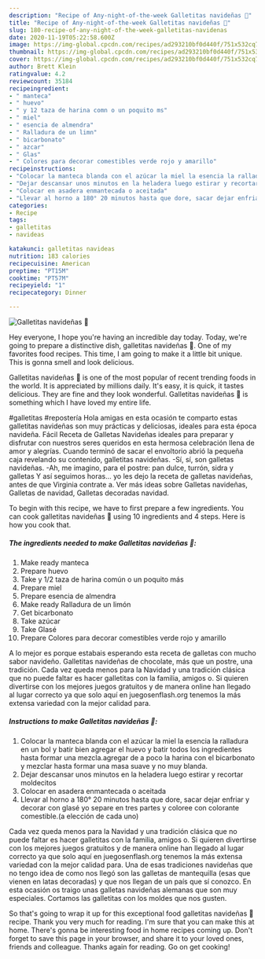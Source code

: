 ```yaml
---
description: "Recipe of Any-night-of-the-week Galletitas navideñas 🎄"
title: "Recipe of Any-night-of-the-week Galletitas navideñas 🎄"
slug: 180-recipe-of-any-night-of-the-week-galletitas-navidenas
date: 2020-11-19T05:22:58.600Z
image: https://img-global.cpcdn.com/recipes/ad293210bf0d440f/751x532cq70/galletitas-navidenas-🎄-foto-principal.jpg
thumbnail: https://img-global.cpcdn.com/recipes/ad293210bf0d440f/751x532cq70/galletitas-navidenas-🎄-foto-principal.jpg
cover: https://img-global.cpcdn.com/recipes/ad293210bf0d440f/751x532cq70/galletitas-navidenas-🎄-foto-principal.jpg
author: Brett Klein
ratingvalue: 4.2
reviewcount: 35184
recipeingredient:
- " manteca"
- " huevo"
- " y 12 taza de harina comn o un poquito ms"
- " miel"
- " esencia de almendra"
- " Ralladura de un limn"
- " bicarbonato"
- " azcar"
- " Glas"
- " Colores para decorar comestibles verde rojo y amarillo"
recipeinstructions:
- "Colocar la manteca blanda con el azúcar la miel la esencia la ralladura en un bol y batir bien agregar el huevo y batir todos los ingredientes hasta formar una mezcla.agregar de a poco la harina con el bicarbonato y mezclar hasta formar una masa suave y no muy blanda."
- "Dejar descansar unos minutos en la heladera luego estirar y recortar moldecitos"
- "Colocar en asadera enmantecada o aceitada"
- "Llevar al horno a 180° 20 minutos hasta que dore, sacar dejar enfriar y decorar con glasé yo separe en tres partes y coloree con colorante comestible.(a elección de cada uno)"
categories:
- Recipe
tags:
- galletitas
- navideas

katakunci: galletitas navideas 
nutrition: 183 calories
recipecuisine: American
preptime: "PT15M"
cooktime: "PT57M"
recipeyield: "1"
recipecategory: Dinner

---
```



![Galletitas navideñas 🎄](https://img-global.cpcdn.com/recipes/ad293210bf0d440f/751x532cq70/galletitas-navidenas-🎄-foto-principal.jpg)

Hey everyone, I hope you're having an incredible day today. Today, we're going to prepare a distinctive dish, galletitas navideñas 🎄. One of my favorites food recipes. This time, I am going to make it a little bit unique. This is gonna smell and look delicious.

Galletitas navideñas 🎄 is one of the most popular of recent trending foods in the world. It is appreciated by millions daily. It's easy, it is quick, it tastes delicious. They are fine and they look wonderful. Galletitas navideñas 🎄 is something which I have loved my entire life.

#galletitas #repostería Hola amigas en esta ocasión te comparto estas galletitas navideñas son muy prácticas y deliciosas, ideales para esta época navideña. Fácil Receta de Galletas Navideñas ideales para preparar y disfrutar con nuestros seres queridos en esta hermosa celebración llena de amor y alegrías. Cuando terminó de sacar el envoltorio abrió la pequeña caja revelando su contenido, galletitas navideñas. -Sí, sí, son galletas navideñas. -Ah, me imagino, para el postre: pan dulce, turrón, sidra y galletas Y así seguimos horas… yo les dejo la receta de galletas navideñas, antes de que Virginia contrate a. Ver más ideas sobre Galletas navideñas, Galletas de navidad, Galletas decoradas navidad.


To begin with this recipe, we have to first prepare a few ingredients. You can cook galletitas navideñas 🎄 using 10 ingredients and 4 steps. Here is how you cook that.

<!--inarticleads1-->

##### The ingredients needed to make Galletitas navideñas 🎄:

1. Make ready  manteca
1. Prepare  huevo
1. Take  y 1/2 taza de harina común o un poquito más
1. Prepare  miel
1. Prepare  esencia de almendra
1. Make ready  Ralladura de un limón
1. Get  bicarbonato
1. Take  azúcar
1. Take  Glasé
1. Prepare  Colores para decorar comestibles verde rojo y amarillo


A lo mejor es porque estabais esperando esta receta de galletas con mucho sabor navideño. Galletitas navideñas de chocolate, más que un postre, una tradición. Cada vez queda menos para la Navidad y una tradición clásica que no puede faltar es hacer galletitas con la familia, amigos o. Si quieren divertirse con los mejores juegos gratuitos y de manera online han llegado al lugar correcto ya que solo aquí en juegosenflash.org tenemos la más extensa variedad con la mejor calidad para. 

<!--inarticleads2-->

##### Instructions to make Galletitas navideñas 🎄:

1. Colocar la manteca blanda con el azúcar la miel la esencia la ralladura en un bol y batir bien agregar el huevo y batir todos los ingredientes hasta formar una mezcla.agregar de a poco la harina con el bicarbonato y mezclar hasta formar una masa suave y no muy blanda.
1. Dejar descansar unos minutos en la heladera luego estirar y recortar moldecitos
1. Colocar en asadera enmantecada o aceitada
1. Llevar al horno a 180° 20 minutos hasta que dore, sacar dejar enfriar y decorar con glasé yo separe en tres partes y coloree con colorante comestible.(a elección de cada uno)


Cada vez queda menos para la Navidad y una tradición clásica que no puede faltar es hacer galletitas con la familia, amigos o. Si quieren divertirse con los mejores juegos gratuitos y de manera online han llegado al lugar correcto ya que solo aquí en juegosenflash.org tenemos la más extensa variedad con la mejor calidad para. Una de esas tradiciones navideñas que no tengo idea de como nos llegó son las galletas de mantequilla (esas que vienen en latas decoradas) y que nos llegan de un país que sí conozco. En esta ocasión os traigo unas galletas navideñas alemanas que son muy especiales. Cortamos las galletitas con los moldes que nos gusten. 

So that's going to wrap it up for this exceptional food galletitas navideñas 🎄 recipe. Thank you very much for reading. I'm sure that you can make this at home. There's gonna be interesting food in home recipes coming up. Don't forget to save this page in your browser, and share it to your loved ones, friends and colleague. Thanks again for reading. Go on get cooking!
